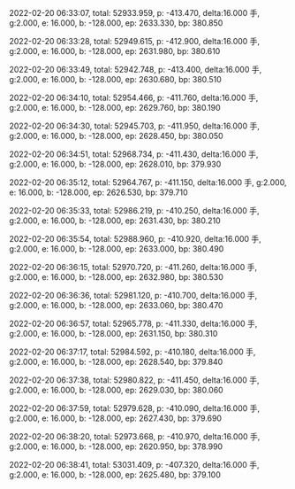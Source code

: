 2022-02-20 06:33:07, total: 52933.959, p: -413.470, delta:16.000 手, g:2.000, e: 16.000, b: -128.000, ep: 2633.330, bp: 380.850

2022-02-20 06:33:28, total: 52949.615, p: -412.900, delta:16.000 手, g:2.000, e: 16.000, b: -128.000, ep: 2631.980, bp: 380.610

2022-02-20 06:33:49, total: 52942.748, p: -413.400, delta:16.000 手, g:2.000, e: 16.000, b: -128.000, ep: 2630.680, bp: 380.510

2022-02-20 06:34:10, total: 52954.466, p: -411.760, delta:16.000 手, g:2.000, e: 16.000, b: -128.000, ep: 2629.760, bp: 380.190

2022-02-20 06:34:30, total: 52945.703, p: -411.950, delta:16.000 手, g:2.000, e: 16.000, b: -128.000, ep: 2628.450, bp: 380.050

2022-02-20 06:34:51, total: 52968.734, p: -411.430, delta:16.000 手, g:2.000, e: 16.000, b: -128.000, ep: 2628.010, bp: 379.930

2022-02-20 06:35:12, total: 52964.767, p: -411.150, delta:16.000 手, g:2.000, e: 16.000, b: -128.000, ep: 2626.530, bp: 379.710

2022-02-20 06:35:33, total: 52986.219, p: -410.250, delta:16.000 手, g:2.000, e: 16.000, b: -128.000, ep: 2631.430, bp: 380.210

2022-02-20 06:35:54, total: 52988.960, p: -410.920, delta:16.000 手, g:2.000, e: 16.000, b: -128.000, ep: 2633.000, bp: 380.490

2022-02-20 06:36:15, total: 52970.720, p: -411.260, delta:16.000 手, g:2.000, e: 16.000, b: -128.000, ep: 2632.980, bp: 380.530

2022-02-20 06:36:36, total: 52981.120, p: -410.700, delta:16.000 手, g:2.000, e: 16.000, b: -128.000, ep: 2633.060, bp: 380.470

2022-02-20 06:36:57, total: 52965.778, p: -411.330, delta:16.000 手, g:2.000, e: 16.000, b: -128.000, ep: 2631.150, bp: 380.310

2022-02-20 06:37:17, total: 52984.592, p: -410.180, delta:16.000 手, g:2.000, e: 16.000, b: -128.000, ep: 2628.540, bp: 379.840

2022-02-20 06:37:38, total: 52980.822, p: -411.450, delta:16.000 手, g:2.000, e: 16.000, b: -128.000, ep: 2629.030, bp: 380.060

2022-02-20 06:37:59, total: 52979.628, p: -410.090, delta:16.000 手, g:2.000, e: 16.000, b: -128.000, ep: 2627.430, bp: 379.690

2022-02-20 06:38:20, total: 52973.668, p: -410.970, delta:16.000 手, g:2.000, e: 16.000, b: -128.000, ep: 2620.950, bp: 378.990

2022-02-20 06:38:41, total: 53031.409, p: -407.320, delta:16.000 手, g:2.000, e: 16.000, b: -128.000, ep: 2625.480, bp: 379.100